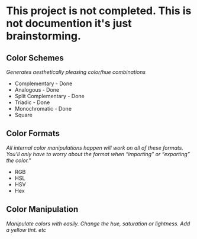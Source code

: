 # __This project is not completed. This is not documention it's just brainstorming.__

## Color Schemes
  *Generates aesthetically pleasing color/hue combinations*
  * Complementary - Done
  * Analogous - Done
  * Split Complementary - Done
  * Triadic - Done
  * Monochromatic - Done
  * Square

## Color Formats
  *All internal color manipulations happen will work on all of these formats. You’ll only have to worry about the format when “importing” or “exporting” the color."*
  * RGB
  * HSL
  * HSV
  * Hex

## Color Manipulation
  *Manipulate colors with easily. Change the hue, saturation or lightness. Add a yellow tint. etc*
